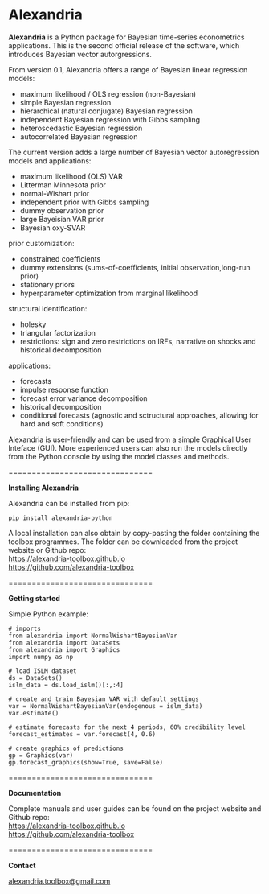 # Alexandria

**Alexandria** is a Python package for Bayesian time-series econometrics applications. This is the second official release of the software, which introduces Bayesian vector autorgressions.

From version 0.1, Alexandria offers a range of Bayesian linear regression models:

- maximum likelihood / OLS regression (non-Bayesian)
- simple Bayesian regression
- hierarchical (natural conjugate) Bayesian regression
- independent Bayesian regression with Gibbs sampling
- heteroscedastic Bayesian regression
- autocorrelated Bayesian regression

The current version adds a large number of Bayesian vector autoregression models and applications:

- maximum likelihood (OLS) VAR
- Litterman Minnesota prior
- normal-Wishart prior
- independent prior with Gibbs sampling
- dummy observation prior
- large Bayeisian VAR prior
- Bayesian oxy-SVAR

prior customization:
- constrained coefficients
- dummy extensions (sums-of-coefficients, initial observation,long-run prior)
- stationary priors
- hyperparameter optimization from marginal likelihood

structural identification:
- holesky
- triangular factorization
- restrictions:  sign and zero restrictions on IRFs, narrative on shocks and historical decomposition

applications:
- forecasts
- impulse response function
- forecast error variance decomposition
- historical decomposition
- conditional forecasts (agnostic and sctructural approaches, allowing for hard and soft conditions)


Alexandria is user-friendly and can be used from a simple Graphical User Inteface (GUI). More experienced users can also run the models directly from the Python console by using the model classes and methods.

===============================

**Installing Alexandria**

Alexandria can be installed from pip: 

	pip install alexandria-python

A local installation can also obtain by copy-pasting the folder containing the toolbox programmes. The folder can be downloaded from the project website or Github repo:  
https://alexandria-toolbox.github.io  
https://github.com/alexandria-toolbox  

===============================

**Getting started**

Simple Python example:

	# imports
	from alexandria import NormalWishartBayesianVar
	from alexandria import DataSets
	from alexandria import Graphics
	import numpy as np

	# load ISLM dataset
	ds = DataSets()
	islm_data = ds.load_islm()[:,:4]

	# create and train Bayesian VAR with default settings
	var = NormalWishartBayesianVar(endogenous = islm_data)
	var.estimate()

	# estimate forecasts for the next 4 periods, 60% credibility level
	forecast_estimates = var.forecast(4, 0.6)

	# create graphics of predictions
	gp = Graphics(var)
	gp.forecast_graphics(show=True, save=False)

===============================

**Documentation**

Complete manuals and user guides can be found on the project website and Github repo:  
https://alexandria-toolbox.github.io  
https://github.com/alexandria-toolbox  

===============================

**Contact**

alexandria.toolbox@gmail.com
